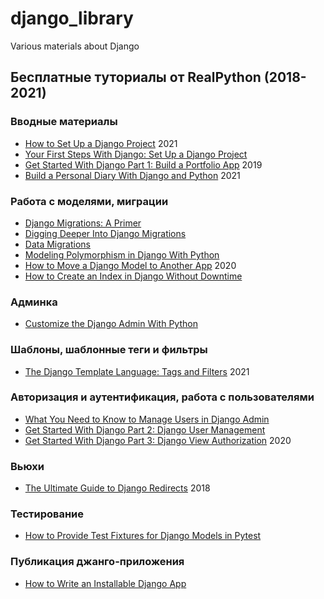 # django_library
Various materials about Django

## Бесплатные туториалы от RealPython (2018-2021)

### Вводные материалы
- [How to Set Up a Django Project](https://realpython.com/python-django-blog/) 2021  
- [Your First Steps With Django: Set Up a Django Project](https://realpython.com/django-setup/)  
- [Get Started With Django Part 1: Build a Portfolio App](https://realpython.com/get-started-with-django-1/) 2019
- [Build a Personal Diary With Django and Python](https://realpython.com/django-diary-project-python/) 2021

### Работа с моделями, миграции
- [Django Migrations: A Primer](https://realpython.com/django-migrations-a-primer/)
- [Digging Deeper Into Django Migrations](https://realpython.com/digging-deeper-into-migrations/)
- [Data Migrations](https://realpython.com/data-migrations/)
- [Modeling Polymorphism in Django With Python](https://realpython.com/modeling-polymorphism-django-python/)
- [How to Move a Django Model to Another App](https://realpython.com/move-django-model/) 2020
- [How to Create an Index in Django Without Downtime](https://realpython.com/create-django-index-without-downtime/)

### Админка
- [Customize the Django Admin With Python](https://realpython.com/customize-django-admin-python/)

### Шаблоны, шаблонные теги и фильтры
- [The Django Template Language: Tags and Filters](https://realpython.com/django-templates-tags-filters/) 2021

### Авторизация и аутентификация, работа с пользователями
- [What You Need to Know to Manage Users in Django Admin](https://realpython.com/manage-users-in-django-admin/)
- [Get Started With Django Part 2: Django User Management](https://realpython.com/django-user-management/)
- [Get Started With Django Part 3: Django View Authorization](https://realpython.com/python-django-blog/) 2020

### Вьюхи
- [The Ultimate Guide to Django Redirects](https://realpython.com/django-redirects/) 2018

### Тестирование
- [How to Provide Test Fixtures for Django Models in Pytest](https://realpython.com/django-pytest-fixtures/)

### Публикация джанго-приложения
- [How to Write an Installable Django App](https://realpython.com/installable-django-app/)
